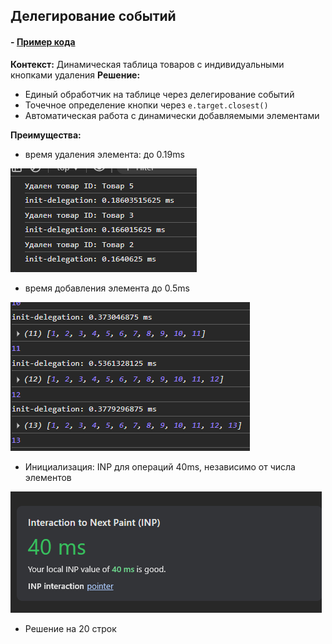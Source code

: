 ## Делегирование событий

#### - [Пример кода](./script.js)

 
**Контекст:** Динамическая таблица товаров с индивидуальными кнопками удаления
**Решение:** 
- Единый обработчик на таблице через делегирование событий
- Точечное определение кнопки через `e.target.closest()`  
- Автоматическая работа с динамически добавляемыми элементами

**Преимущества:**  
- время удаления элемента: до 0.19ms

![alt text](image-1.png)

- время добавления элемента до 0.5ms

![alt text](image-2.png)

- Инициализация: INP для операций 40ms, независимо от числа элементов

![alt text](image.png)

- Решение на 20 строк